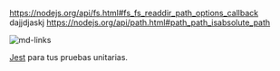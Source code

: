 https://nodejs.org/api/fs.html#fs_fs_readdir_path_options_callback
dajjdjaskj
https://nodejs.org/api/path.html#path_path_isabsolute_path

![md-links](https://user-images.githubusercontent.com/110297/42118443-b7a5f1f0-7bc8-11e8-96ad-9cc5593715a6.jpg)

[Jest](https://jestjs.io/)
para tus pruebas unitarias.